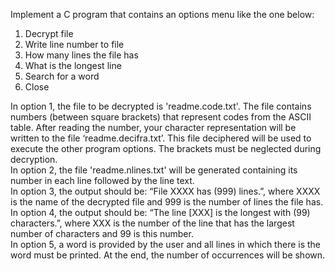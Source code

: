 Implement a C program that contains an options menu like the one below:
1. Decrypt file
2. Write line number to file
3. How many lines the file has
4. What is the longest line
5. Search for a word
0.  Close

In option 1, the file to be decrypted is 'readme.code.txt'. The file contains numbers (between square brackets) that represent codes from the ASCII table. After reading the number, your character representation will be written to the file ‘readme.decifra.txt’. This file deciphered will be used to execute the other program options. The brackets must be neglected during decryption.<br />
In option 2, the file 'readme.nlines.txt' will be generated containing its number in each line followed by the line text.<br />
In option 3, the output should be: “File XXXX has (999) lines.”, where XXXX is the name of the decrypted file and 999 is the number of lines the file has.<br />
In option 4, the output should be: “The line [XXX] is the longest with (99) characters.”, where XXX is the number of the line that has the largest number of characters and 99 is this number.<br />
In option 5, a word is provided by the user and all lines in which there is the word must be printed. At the end, the number of occurrences will be shown.

